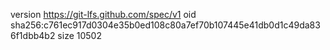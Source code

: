 version https://git-lfs.github.com/spec/v1
oid sha256:c761ec917d0304e35b0ed108c80a7ef70b107445e41db0d1c49da836f1dbb4b2
size 10502
